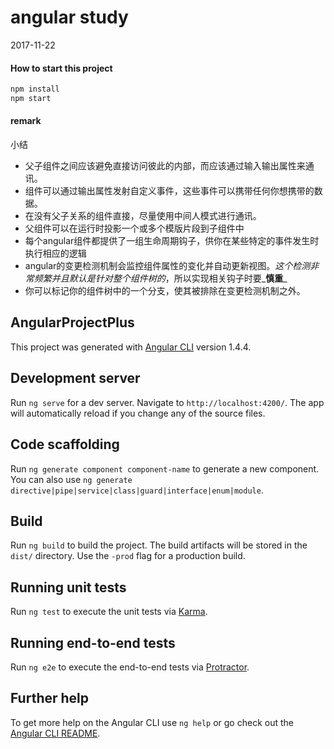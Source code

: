 # angular study

2017-11-22
 

#### How to start this project
```javascript
npm install
npm start
``` 

#### remark
小结
- 父子组件之间应该避免直接访问彼此的内部，而应该通过输入输出属性来通讯。
- 组件可以通过输出属性发射自定义事件，这些事件可以携带任何你想携带的数据。
- 在没有父子关系的组件直接，尽量使用中间人模式进行通讯。
- 父组件可以在运行时投影一个或多个模版片段到子组件中
- 每个angular组件都提供了一组生命周期钩子，供你在某些特定的事件发生时执行相应的逻辑
- angular的变更检测机制会监控组件属性的变化并自动更新视图。_这个检测非常频繁并且默认是针对整个组件树的_，所以实现相关钩子时要_**慎重**_
- 你可以标记你的组件树中的一个分支，使其被排除在变更检测机制之外。


## AngularProjectPlus

This project was generated with [Angular CLI](https://github.com/angular/angular-cli) version 1.4.4.

## Development server

Run `ng serve` for a dev server. Navigate to `http://localhost:4200/`. The app will automatically reload if you change any of the source files.

## Code scaffolding

Run `ng generate component component-name` to generate a new component. You can also use `ng generate directive|pipe|service|class|guard|interface|enum|module`.

## Build

Run `ng build` to build the project. The build artifacts will be stored in the `dist/` directory. Use the `-prod` flag for a production build.

## Running unit tests

Run `ng test` to execute the unit tests via [Karma](https://karma-runner.github.io).

## Running end-to-end tests

Run `ng e2e` to execute the end-to-end tests via [Protractor](http://www.protractortest.org/).

## Further help

To get more help on the Angular CLI use `ng help` or go check out the [Angular CLI README](https://github.com/angular/angular-cli/blob/master/README.md).

